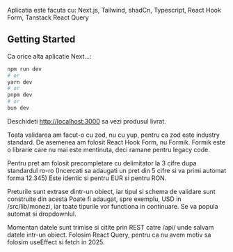 Aplicatia este facuta cu:
Next.js, Tailwind, shadCn, Typescript, React Hook Form, Tanstack React Query

## Getting Started

Ca orice alta aplicatie Next...:

```bash
npm run dev
# or
yarn dev
# or
pnpm dev
# or
bun dev
```

Deschideti [http://localhost:3000](http://localhost:3000) sa vezi produsul livrat.


Toata validarea am facut-o cu zod, nu cu yup, pentru ca zod este industry standard.
De asemenea am folosit React Hook Form, nu Formik.
Formik este o librarie care nu mai este mentinuta, deci ramane pentru legacy code.

Pentru pret am folosit precompletare cu delimitator la 3 cifre dupa standardul ro-ro
(Incercati sa adaugati un pret din 5 cifre si va primi automat forma 12.345)
Este identic si pentru EUR si pentru RON.

Preturile sunt extrase dintr-un obiect, iar tipul si schema de validare sunt construite din acesta
Poate fi adaugat, spre exemplu, USD in /src/lib/monezi, iar toate tipurile vor functiona in continuare.
Se va popula automat si dropdownlul.

Momentan datele sunt trimise si citite prin REST catre /api/ unde salvam datele intr-un obiect.
Folosim React Query, pentru ca nu avem motiv sa folosim useEffect si fetch in 2025.